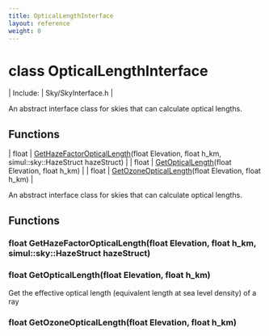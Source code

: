 ```yaml
---
title: OpticalLengthInterface
layout: reference
weight: 0
---
```

class OpticalLengthInterface
===

| Include: | Sky/SkyInterface.h |

An abstract interface class for skies that can calculate optical lengths.
  


Functions
---

| float | [GetHazeFactorOpticalLength](#GetHazeFactorOpticalLength)(float Elevation, float h_km, simul::sky::HazeStruct hazeStruct) |
| float | [GetOpticalLength](#GetOpticalLength)(float Elevation, float h_km) |
| float | [GetOzoneOpticalLength](#GetOzoneOpticalLength)(float Elevation, float h_km) |

An abstract interface class for skies that can calculate optical lengths.
  


Functions
---

### <a name="GetHazeFactorOpticalLength"/>float GetHazeFactorOpticalLength(float Elevation, float h_km, simul::sky::HazeStruct hazeStruct)

### <a name="GetOpticalLength"/>float GetOpticalLength(float Elevation, float h_km)
Get the effective optical length (equivalent length at sea level density) of a ray


### <a name="GetOzoneOpticalLength"/>float GetOzoneOpticalLength(float Elevation, float h_km)
